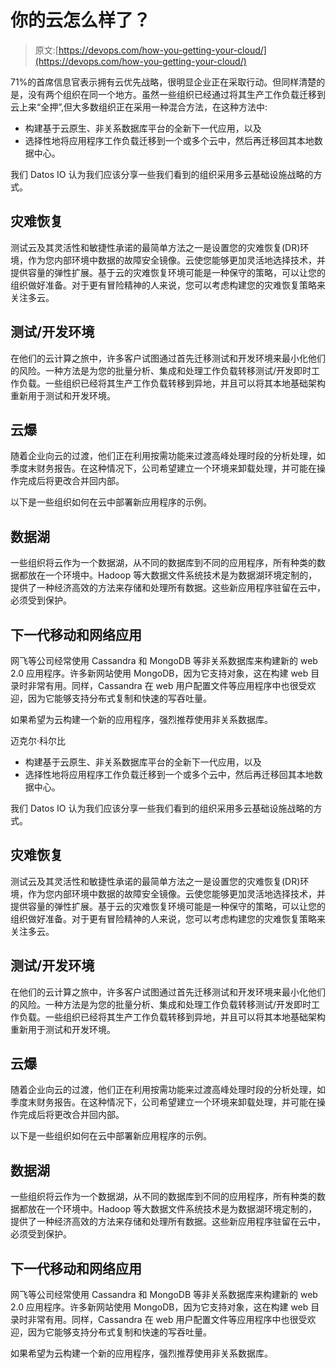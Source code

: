 # 你的云怎么样了？

> 原文:[https://devops.com/how-you-getting-your-cloud/](https://devops.com/how-you-getting-your-cloud/)

71%的首席信息官表示拥有云优先战略，很明显企业正在采取行动。但同样清楚的是，没有两个组织在同一个地方。虽然一些组织已经通过将其生产工作负载迁移到云上来“全押”,但大多数组织正在采用一种混合方法，在这种方法中:

*   构建基于云原生、非关系数据库平台的全新下一代应用，以及
*   选择性地将应用程序工作负载迁移到一个或多个云中，然后再迁移回其本地数据中心。

我们 Datos IO 认为我们应该分享一些我们看到的组织采用多云基础设施战略的方式。

## **灾难恢复** 

测试云及其灵活性和敏捷性承诺的最简单方法之一是设置您的灾难恢复(DR)环境，作为您内部环境中数据的故障安全镜像。云使您能够更加灵活地选择技术，并提供容量的弹性扩展。基于云的灾难恢复环境可能是一种保守的策略，可以让您的组织做好准备。对于更有冒险精神的人来说，您可以考虑构建您的灾难恢复策略来关注多云。

## **测试/开发环境** 

在他们的云计算之旅中，许多客户试图通过首先迁移测试和开发环境来最小化他们的风险。一种方法是为您的批量分析、集成和处理工作负载转移测试/开发即时工作负载。一些组织已经将其生产工作负载转移到异地，并且可以将其本地基础架构重新用于测试和开发环境。

## **云爆**

随着企业向云的过渡，他们正在利用按需功能来过渡高峰处理时段的分析处理，如季度末财务报告。在这种情况下，公司希望建立一个环境来卸载处理，并可能在操作完成后将更改合并回内部。

以下是一些组织如何在云中部署新应用程序的示例。

## **数据湖**

一些组织将云作为一个数据湖，从不同的数据库到不同的应用程序，所有种类的数据都放在一个环境中。Hadoop 等大数据文件系统技术是为数据湖环境定制的，提供了一种经济高效的方法来存储和处理所有数据。这些新应用程序驻留在云中，必须受到保护。

## **下一代移动和网络应用**

网飞等公司经常使用 Cassandra 和 MongoDB 等非关系数据库来构建新的 web 2.0 应用程序。许多新网站使用 MongoDB，因为它支持对象，这在构建 web 目录时非常有用。同样，Cassandra 在 web 用户配置文件等应用程序中也很受欢迎，因为它能够支持分布式复制和快速的写吞吐量。

如果希望为云构建一个新的应用程序，强烈推荐使用非关系数据库。

迈克尔·科尔比

*   构建基于云原生、非关系数据库平台的全新下一代应用，以及
*   选择性地将应用程序工作负载迁移到一个或多个云中，然后再迁移回其本地数据中心。

我们 Datos IO 认为我们应该分享一些我们看到的组织采用多云基础设施战略的方式。

## **灾难恢复** 

测试云及其灵活性和敏捷性承诺的最简单方法之一是设置您的灾难恢复(DR)环境，作为您内部环境中数据的故障安全镜像。云使您能够更加灵活地选择技术，并提供容量的弹性扩展。基于云的灾难恢复环境可能是一种保守的策略，可以让您的组织做好准备。对于更有冒险精神的人来说，您可以考虑构建您的灾难恢复策略来关注多云。

## **测试/开发环境** 

在他们的云计算之旅中，许多客户试图通过首先迁移测试和开发环境来最小化他们的风险。一种方法是为您的批量分析、集成和处理工作负载转移测试/开发即时工作负载。一些组织已经将其生产工作负载转移到异地，并且可以将其本地基础架构重新用于测试和开发环境。

## **云爆**

随着企业向云的过渡，他们正在利用按需功能来过渡高峰处理时段的分析处理，如季度末财务报告。在这种情况下，公司希望建立一个环境来卸载处理，并可能在操作完成后将更改合并回内部。

以下是一些组织如何在云中部署新应用程序的示例。

## **数据湖**

一些组织将云作为一个数据湖，从不同的数据库到不同的应用程序，所有种类的数据都放在一个环境中。Hadoop 等大数据文件系统技术是为数据湖环境定制的，提供了一种经济高效的方法来存储和处理所有数据。这些新应用程序驻留在云中，必须受到保护。

## **下一代移动和网络应用**

网飞等公司经常使用 Cassandra 和 MongoDB 等非关系数据库来构建新的 web 2.0 应用程序。许多新网站使用 MongoDB，因为它支持对象，这在构建 web 目录时非常有用。同样，Cassandra 在 web 用户配置文件等应用程序中也很受欢迎，因为它能够支持分布式复制和快速的写吞吐量。

如果希望为云构建一个新的应用程序，强烈推荐使用非关系数据库。